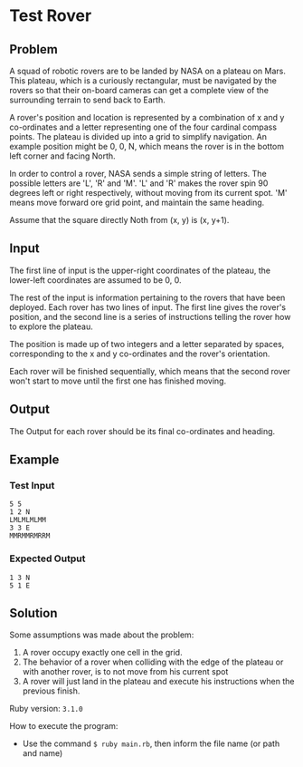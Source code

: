 # Test Rover

## Problem

A squad of robotic rovers are to be landed by NASA on a plateau on Mars. This plateau, which is a curiously rectangular, must be navigated by the rovers so that their on-board cameras can get a complete view of the surrounding terrain to send back to Earth.

A rover's position and location is represented by a combination of x and y co-ordinates and a letter representing one of the four cardinal compass points. The plateau is divided up into a grid to simplify navigation. An example position might be 0, 0, N, which means the rover is in the bottom left corner and facing North.

In order to control a rover, NASA sends a simple string of letters. The possible letters are 'L', 'R' and 'M'. 'L' and 'R' makes the rover spin 90 degrees left or right respectively, without moving from its current spot. 'M' means move forward ore grid point, and maintain the same heading.

Assume that the square directly Noth from (x, y) is (x, y+1).

## Input

The first line of input is the upper-right coordinates of the plateau, the lower-left coordinates are assumed to be 0, 0.

The rest of the input is information pertaining to the rovers that have been deployed. Each rover has two lines of input. The first line gives the rover's position, and the second line is a series of instructions telling the rover how to explore the plateau.

The position is made up of two integers and a letter separated by spaces, corresponding to the x and y co-ordinates and the rover's orientation.

Each rover will be finished sequentially, which means that the second rover won't start to move until the first one has finished moving.

## Output

The Output for each rover should be its final co-ordinates and heading.

## Example

### Test Input

```
5 5
1 2 N
LMLMLMLMM
3 3 E
MMRMMRMRRM
```

### Expected Output

```
1 3 N
5 1 E
```

## Solution

Some assumptions was made about the problem:
1. A rover occupy exactly one cell in the grid.
2. The behavior of a rover when colliding with the edge of the plateau or with another rover, is to not move from his current spot
3. A rover will just land in the plateau and execute his instructions when the previous finish.

Ruby version: `3.1.0`

How to execute the program:
- Use the command `$ ruby main.rb`, then inform the file name (or path and name)

